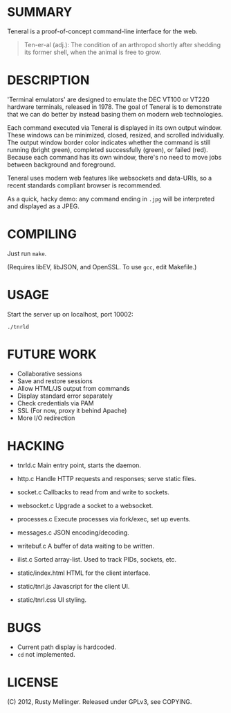 SUMMARY
=======

Teneral is a proof-of-concept command-line interface for the web.

>  Ten-er-al (adj.): The condition of an arthropod shortly after shedding 
>                     its former shell, when the animal is free to grow.


DESCRIPTION
===========

'Terminal emulators' are designed to emulate the DEC VT100 or VT220 hardware
terminals, released in 1978.  The goal of Teneral is to demonstrate that we 
can do better by instead basing them on modern web technologies.

Each command executed via Teneral is displayed in its own output window.
These windows can be minimized, closed, resized, and scrolled individually.
The output window border color indicates whether the command is still running
(bright green), completed successfully (green), or failed (red).  Because each
command has its own window, there's no need to move jobs between background
and foreground.

Teneral uses modern web features like websockets and data-URIs, so a recent
standards compliant browser is recommended.

As a quick, hacky demo: any command ending in `.jpg` will be interpreted
and displayed as a JPEG.


COMPILING
=========

Just run `make`.

(Requires libEV, libJSON, and OpenSSL.  To use `gcc`, edit Makefile.)


USAGE
=====

Start the server up on localhost, port 10002:

    ./tnrld


FUTURE WORK
===========

 * Collaborative sessions
 * Save and restore sessions
 * Allow HTML/JS output from commands
 * Display standard error separately
 * Check credentials via PAM
 * SSL (For now, proxy it behind Apache)
 * More I/O redirection


HACKING
=======

 * tnrld.c         Main entry point, starts the daemon.
 * http.c          Handle HTTP requests and responses; serve static files.
 * socket.c        Callbacks to read from and write to sockets.
 * websocket.c     Upgrade a socket to a websocket.
 * processes.c     Execute processes via fork/exec, set up events.
 * messages.c      JSON encoding/decoding.
 * writebuf.c      A buffer of data waiting to be written.
 * ilist.c         Sorted array-list.  Used to track PIDs, sockets, etc.

 * static/index.html    HTML for the client interface.
 * static/tnrl.js       Javascript for the client UI.
 * static/tnrl.css      UI styling.


BUGS
====

 * Current path display is hardcoded.
 * `cd` not implemented.


LICENSE
=======

(C) 2012, Rusty Mellinger.  Released under GPLv3, see COPYING.
